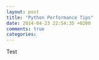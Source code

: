 ```yaml
---
layout: post
title: "Python Performance Tips"
date: 2014-04-23 22:54:35 +0200
comments: true
categories: 
---
```

Test
